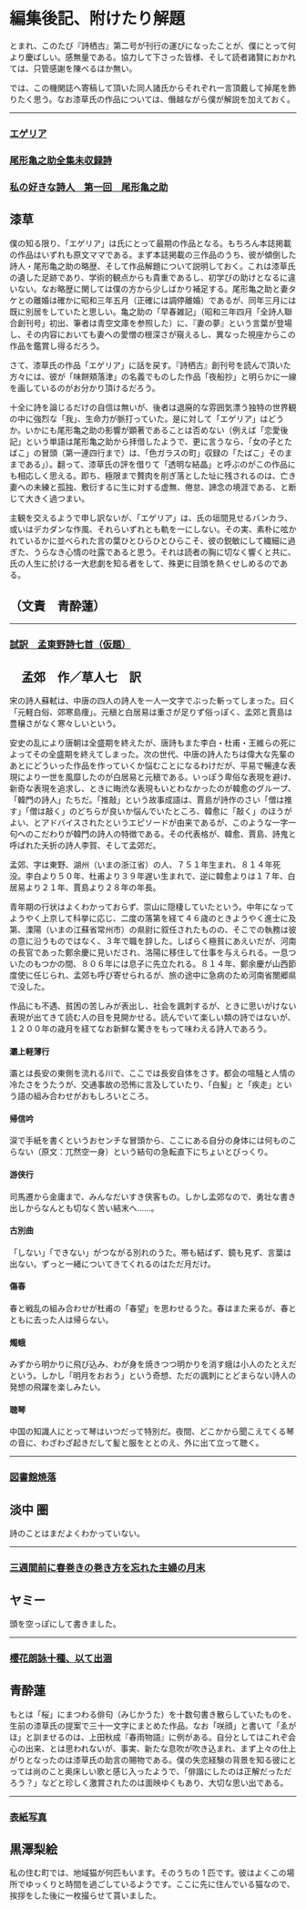# 編集後記、附けたり解題

とまれ、このたび『詩栖古』第二号が刊行の運びになったことが、僕にとって何より慶ばしい。感無量である。協力して下さった皆様、そして読者諸賢におかれては、只管感謝を陳べるほか無い。

では、この機関誌へ寄稿して頂いた同人諸氏からそれぞれ一言頂戴して掉尾を飾りたく思う。なお漆草氏の作品については、僭越ながら僕が解説を加えておく。

<hr class="space" />

<h3><a class="page-link" href="urushikusa_title.html">エゲリア</a></h3>

<h3><a class="page-link" href="urushikusa3_title.html">尾形亀之助全集未収録詩</a></h3>

<h3><a class="page-link" href="urushikusa4_title.html">私の好きな詩人　第一回　尾形亀之助</a></h3>

<h2 class="chapter-author">漆草</h2>

僕の知る限り、「エゲリア」は氏にとって最期の作品となる。もちろん本誌掲載の作品はいずれも原文ママである。まず本誌掲載の三作品のうち、彼が傾倒した詩人・尾形亀之助の略歴、そして作品解題について説明しておく。これは漆草氏の遺した足跡であり、学術的観点からも貴重であるし、初学びの助けとなるに違いない。なお略歴に関しては僕の方から少しばかり補足する。尾形亀之助と妻タケとの離婚は確かに昭和三年五月（正確には調停離婚）であるが、同年三月には既に別居をしていたと思しい。亀之助の「早春雑記」（昭和三年四月「全詩人聯合創刊号」初出、筆者は青空文庫を参照した）に、『妻の夢』という言葉が登場し、その内容においても妻への愛憎の根深さが窺えるし、異なった視座からこの作品を鑑賞し得るだろう。

さて、漆草氏の作品「エゲリア」に話を戻す。『詩栖古』創刊号を読んで頂いた方々には、彼が「味餅頬落津」の名義でものした作品「夜船抄」と明らかに一線を画しているのがお分かり頂けるだろう。

十全に詩を論じるだけの自信は無いが、後者は退廃的な雰囲気漂う独特の世界観の中に強烈な「我」、生命力が脈打っていた。是に対して「エゲリア」はどうか。いかにも尾形亀之助の影響が顕著であることは否めない（例えば「恋愛後記」という単語は尾形亀之助から拝借したようで、更に言うなら、「女の子とたばこ」の冒頭（第一連四行まで）は、「色ガラスの町」収録の「たばこ」そのままである」）。翻って、漆草氏の評を借りて「透明な結晶」と呼ぶのがこの作品にも相応しく思える。即ち、極限まで贅肉を削ぎ落とした址に残されるのは、亡き妻への未練と孤独、敷衍するに生に対する虚無、倦怠、諦念の境涯である、と断じて大きく過つまい。

主観を交えるようで申し訳ないが、「エゲリア」は、氏の垣間見せるバンカラ、或いはデカダンな作風、それらいずれとも軌を一にしない。その実、素朴に呟かれているかに並べられた言の葉ひとひらひとひらこそ、彼の鋭敏にして繊細に過ぎた、うらなき心情の吐露であると思う。それは読者の胸に切なく響くと共に、氏の人生に於ける一大悲劇を知る者をして、殊更に目頭を熱くせしめるのである。

<h2 class="chapter-author">（文責　青酔蓮）</h2>

<hr class="space" />

<h3><a class="page-link" href="kusashichihito_title.html">試訳　孟東野詩七首（仮題）</a></h2>

<h2 class="chapter-author">　孟郊　作／草人七　訳 </h2>

宋の詩人蘇軾は、中唐の四人の詩人を一人一文字でぶった斬ってしまった。曰く「元軽白俗、郊寒島痩」。元稹と白居易は重さが足りず俗っぽく、孟郊と賈島は豊穣さがなく寒々しいという。

安史の乱により唐朝は全盛期を終えたが、唐詩もまた李白・杜甫・王維らの死によってその全盛期を終えてしまった。次の世代、中唐の詩人たちは偉大な先輩のあとにどういった作品を作っていくか悩むことになるわけだが、平易で暢達な表現により一世を風靡したのが白居易と元稹である。いっぽう卑俗な表現を避け、新奇な表現を追求し、ときに晦渋な表現もいとわなかったのが韓愈のグループ、「韓門の詩人」たちだ。「推敲」という故事成語は、賈島が詩作のさい「僧は推す」「僧は敲く」のどちらが良いか悩んでいたところ、韓愈に「敲く」のほうがよい、とアドバイスされたというエピソードが由来であるが、このような一字一句へのこだわりが韓門の詩人の特徴である。その代表格が、韓愈、賈島、詩鬼と呼ばれた夭折の詩人李賀、そして孟郊だ。

孟郊、字は東野、湖州（いまの浙江省）の人、７５１年生まれ、８１４年死没。李白より５０年、杜甫より３９年遅い生まれで、逆に韓愈よりは１７年、白居易より２１年、賈島より２８年の年長。

青年期の行状はよくわかっておらず、崇山に隠棲していたという。中年になってようやく上京して科挙に応じ、二度の落第を経て４６歳のときようやく進士に及第、溧陽（いまの江蘇省常州市）の県尉に叙任されたものの、そこでの執務は彼の意に沿うものではなく、３年で職を辞した。しばらく極貧にあえいだが、河南の長官であった鄭余慶に見いだされ、洛陽に移住して仕事を与えられる。一息ついたのもつかの間、８０６年には息子に先立たれる。８１４年、鄭余慶が山西節度使に任じられ、孟郊も呼び寄せられるが、旅の途中に急病のため河南省閿郷県で没した。

作品にも不遇、貧困の苦しみが表出し、社会を諷刺するが、ときに思いがけない表現が出てきて読む人の目を見開かせる。読んでいて楽しい類の詩ではないが、１２００年の歳月を経てなお新鮮な驚きをもって味わえる詩人であろう。

#### 灞上軽薄行

灞とは長安の東側を流れる川で、ここでは長安自体をさす。都会の喧騒と人情の冷たさをうたうが、交通事故の恐怖に言及していたり、「白髪」と「疾走」という語の組み合わせがおもしろいところ。

#### 帰信吟

涙で手紙を書くというおセンチな冒頭から、ここにある自分の身体には何ものこらない（原文：兀然空一身）という結句の急転直下にちょいとびっくり。

#### 游侠行

司馬遷から金庸まで、みんなだいすき侠客もの。しかし孟郊なので、勇壮な書き出しからなんとも切なく苦い結末へ……。

#### 古別曲

「しない」「できない」がつながる別れのうた。帯も結ばず、鏡も見ず、言葉は出ない。ずっと一緒についてきてくれるのはただ月だけ。

#### 傷春

春と戦乱の組み合わせが杜甫の「春望」を思わせるうた。春はまた来るが、春とともに去った人は帰らない。

#### 燭蛾

みずから明かりに飛び込み、わが身を焼きつつ明かりを消す蛾は小人のたとえだという。しかし「明月をおおう」という奇想、ただの諷刺にとどまらない詩人の発想の飛躍を楽しみたい。

#### 聴琴

中国の知識人にとって琴はいつだって特別だ。夜間、どこかから聞こえてくる琴の音に、わざわざ起きだして髪と服をととのえ、外に出て立って聴く。

<hr class="space" />

<h3><a class="page-link" href="K_title.html">図書館焼落</a></h2>

<h2 class="chapter-author">淡中 圏</h2>

詩のことはまだよくわかっていない。

<hr class="space" />

<h3><a class="page-link" href="yummy_title.html">三週間前に春巻きの巻き方を忘れた主婦の月末</a></h2>

<h2 class="chapter-author">ヤミー</h2>

頭を空っぽにして書きました。

<hr class="space" />

<h3><a class="page-link" href="aosuiren2_title.html">櫻花朗詠十種、以て出涸</a></h2>

<h2 class="chapter-author">青酔蓮</h2>

もとは「桜」にまつわる俳句（みじかうた）を十数句書き散らしていたものを、生前の漆草氏の提案で三十一文字にまとめた作品。なお「咲顔」と書いて「ゑがほ」と訓ませるのは、上田秋成『春雨物語』に例がある。自分としてはこれぞ会心の出来、とは思われないが、事実、新たな息吹が吹き込まれ、まず上々の仕上がりとなったのは漆草氏の助言の賜物である。僕の失恋経験の背景を知る彼にとっては尚のこと奥床しい歌と感じ入ったようで、「俳諧にしたのは正解だっただろう？」などと珍しく激賞されたのは面映ゆくもあり、大切な思い出である。

<hr class="space" />

<h3><a href="top.html">表紙写真</a></h3>

<h2 class="chapter-author">黒澤梨絵</h2>

私の住む町では、地域猫が何匹もいます。そのうちの 1 匹です。彼はよくこの場所でゆっくりと時間を過ごしているようです。ここに先に住んでいる猫なので、挨拶をした後に一枚撮らせて貰いました。
